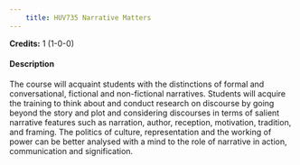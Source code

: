 ```yaml
---
    title: HUV735 Narrative Matters
---
```

**Credits:** 1 (1-0-0)



#### Description 
The course will acquaint students with the distinctions of formal and conversational, fictional and non-fictional narratives. Students will acquire the training to think about and conduct research on discourse by going beyond the story and plot and considering discourses in terms of salient narrative features such as narration, author, reception, motivation, tradition, and framing. The politics of culture, representation and the working of power can be better analysed with a mind to the role of narrative in action, communication and signification.